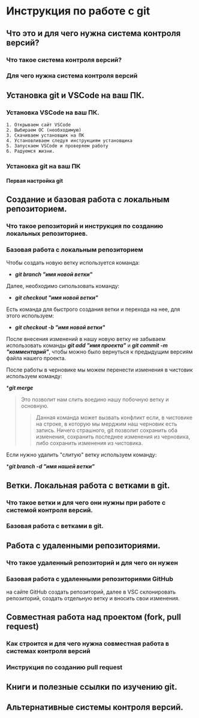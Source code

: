 # Инструкция по работе с git

## Что это и для чего нужна система контроля версий?

### Что такое система контроля версий?

### Для чего нужна система контроля версий

## Установка git и VSCode на ваш ПК.

### Установка VSCode на ваш ПК.
    1. Открываем сайт VSCode 
    2. Выбираем ОС (необходимую)
    3. Скачиваем установщик на ПК
    4. Установливаем следуя инструкциям установщика
    5. Запускаем VSCode и проверяем работу
    6. Радуемся жизни.    


### Установка git на ваш ПК

#### Первая настройка git

## Создание и базовая работа с локальным репозиторием.

### Что такое репозиторий и инструкция по созданию локальных репозиториев.

### Базовая работа с локальным репозиторием

Чтобы создать новую ветку используется команда:

* ___git branch "имя новой ветки"___

Далее, необходимо сипользовать команду:

* ___git checkout "имя новой ветки"___

Есть команда для быстрого создания ветки и перехода на нее, для этого используем:

* ___git checkout -b "имя новой ветки"___

После внесения изменений в нашу новую ветку не забываем использовать команды ___git add "имя проекта"___ и ___git commit -m "комментарий"___, чтобы можно было вернуться к предыдущим версиям файла нашего проекта.

После работы в черновике мы можем перенести изменения в чистовик используем команду:

*___git merge___

> Это позволит нам слить воедино нашу побочную ветку и основную.
>> Данная команда может вызвать конфликт если, в чистовике на строке, в которую мы мерджим наш черновик есть запись. Ничего страшного, git позволит сохранить оба изменения, сохранить последнее изменения из черновика, либо сохранить изменения из чистовика.

Если нужно удалить "слитую" ветку используем команду:

*___git branch -d "имя нашей ветки"___

## Ветки. Локальная работа с ветками в git.

### Что такое ветки и для чего они нужны при работе с системой контроля версий.

### Базовая работа с ветками в git.

## Работа с удаленными репозиториями.

### Что такое удаленный репозиторий и для чего он нужен

### Базовая работа с удаленными репозиториями GitHub

на сайте GitHub создать репозиторий, далее в VSC склонировать репозиторий, создать отдельную ветку и вносить свои изменения.

## Совместная работа над проектом (fork, pull request)

### Как строится и для чего нужна совместная работа в системах контроля версий

### Инструкция по созданию pull request

## Книги и полезные ссылки по изучению git.

## Альтернативные системы контроля версий.
